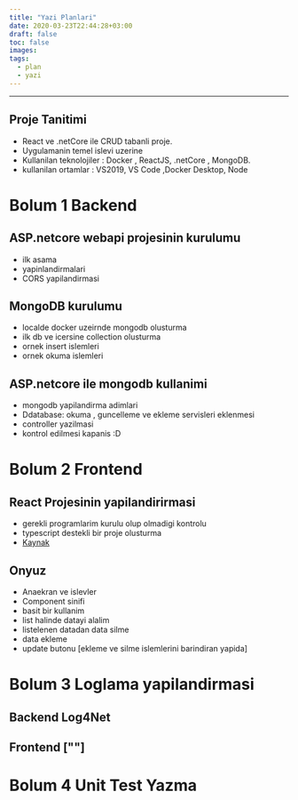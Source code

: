 ```yaml
---
title: "Yazi Planlari"
date: 2020-03-23T22:44:28+03:00
draft: false
toc: false
images:
tags:
  - plan 
  - yazi
---
```


---

## Proje Tanitimi

- React ve .netCore ile CRUD tabanli proje.
- Uygulamanin temel islevi uzerine
- Kullanilan teknolojiler : Docker , ReactJS, .netCore , MongoDB.
- kullanilan ortamlar : VS2019, VS Code ,Docker Desktop, Node

# Bolum 1 Backend

## ASP.netcore webapi projesinin kurulumu

- ilk asama
- yapinlandirmalari
- CORS yapilandirmasi

## MongoDB kurulumu

- localde docker uzeirnde mongodb olusturma
- ilk db ve icersine collection olusturma
- ornek insert islemleri
- ornek okuma islemleri

## ASP.netcore ile mongodb kullanimi

- mongodb yapilandirma adimlari
- Ddatabase: okuma , guncelleme ve ekleme servisleri eklenmesi
- controller yazilmasi
- kontrol edilmesi kapanis :D

# Bolum 2 Frontend

## React Projesinin yapilandirirmasi

- gerekli programlarim kurulu olup olmadigi kontrolu
- typescript destekli bir proje olusturma
- [Kaynak](https://www.pluralsight.com/guides/typescript-react-getting-started)

## Onyuz

- Anaekran ve islevler
- Component sinifi
- basit bir kullanim
- list halinde datayi alalim
- listelenen datadan data silme
- data ekleme
- update butonu [ekleme ve silme islemlerini barindiran yapida]

# Bolum 3 Loglama yapilandirmasi

## Backend Log4Net

## Frontend [""]

# Bolum 4 Unit Test Yazma

